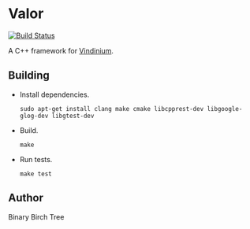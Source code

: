 # Valor

[![Build Status](https://travis-ci.org/binarybirchtree/valor.svg)](https://travis-ci.org/binarybirchtree/valor)

A C++ framework for [Vindinium](http://vindinium.org).

## Building

*  Install dependencies.

   ```Shell
   sudo apt-get install clang make cmake libcpprest-dev libgoogle-glog-dev libgtest-dev
   ```

*  Build.

   ```Shell
   make
   ```

*  Run tests.

   ```Shell
   make test
   ```

## Author

Binary Birch Tree
